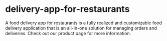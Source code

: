 # delivery-app-for-restaurants
A food delivery app for restaurants is a fully realized and customizable food delivery application that is an all-in-one solution for managing orders and deliveries. Check out our product page for more information.
